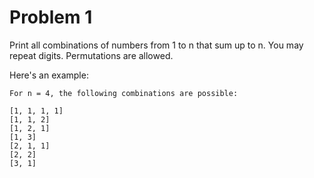 # Problem 1

Print all combinations of numbers from 1 to n that sum up to n. You may repeat digits. Permutations are allowed.

Here's an example:

```
For n = 4, the following combinations are possible:

[1, 1, 1, 1]
[1, 1, 2]
[1, 2, 1]
[1, 3]
[2, 1, 1]
[2, 2]
[3, 1]
```
